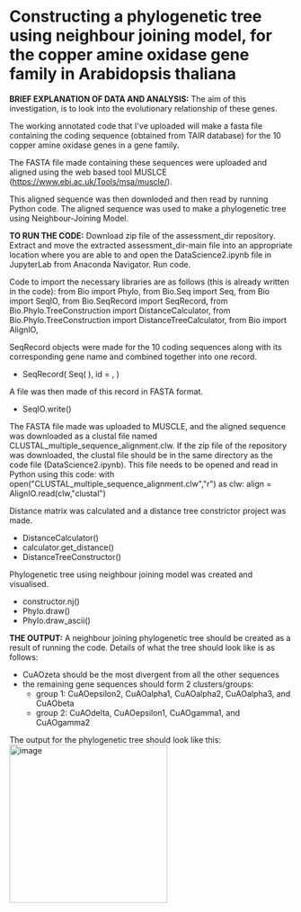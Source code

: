 # Constructing a phylogenetic tree using neighbour joining model, for the copper amine oxidase gene family in Arabidopsis thaliana
 
**BRIEF EXPLANATION OF DATA AND ANALYSIS:**
The aim of this investigation, is to look into the evolutionary relationship of these genes.

The working annotated code that I've uploaded will make a fasta file
containing the coding sequence (obtained from TAIR database)
for the 10 copper amine oxidase genes in a gene family.

The FASTA file made containing these sequences were uploaded
and aligned using the web based tool MUSLCE (https://www.ebi.ac.uk/Tools/msa/muscle/). 

This aligned sequence was then downloded and then read by running Python code. 
The aligned sequence was used to make a phylogenetic tree using Neighbour-Joining Model.


**TO RUN THE CODE:**
Download zip file of the assessment_dir repository. Extract and move the extracted assessment_dir-main file into an appropriate location where you are able to and open the DataScience2.ipynb file in JupyterLab from Anaconda Navigator.
Run code.

Code to import the necessary libraries are as follows (this is already written in the code):
from Bio import Phylo,
from Bio.Seq import Seq,
from Bio import SeqIO,
from Bio.SeqRecord import SeqRecord,
from Bio.Phylo.TreeConstruction import DistanceCalculator,
from Bio.Phylo.TreeConstruction import DistanceTreeCalculator,
from Bio import AlignIO, 

SeqRecord objects were made for the 10 coding sequences
along with its corresponding gene name and combined together into one record.
 - SeqRecord(
   Seq(
   ),
   id = , 
)

A file was then made of this record in FASTA format. 
 - SeqIO.write()

The FASTA file made was uploaded to MUSCLE, and the aligned sequence was downloaded as a clustal file named CLUSTAL_multiple_sequence_alignment.clw.
If the zip file of the repository was downloaded, the clustal file should be in the same directory as the code file (DataScience2.ipynb).
This file needs to be opened and read in Python using this code:
with open("CLUSTAL_multiple_sequence_alignment.clw","r") as clw: 
    align = AlignIO.read(clw,"clustal")

Distance matrix was calculated and a distance tree constrictor project was made.
 - DistanceCalculator()
 - calculator.get_distance()
 - DistanceTreeConstructor()

Phylogenetic tree using neighbour joining model was created and visualised.
 - constructor.nj()
 - Phylo.draw()
 - Phylo.draw_ascii()


**THE OUTPUT:**
A neighbour joining phylogenetic tree should be created as a result of running the code.
Details of what the tree should look like is as follows:
- CuAOzeta should be the most divergent from all the other sequences 
- the remaining gene sequences should form 2 clusters/groups:
   - group 1: CuAOepsilon2, CuAOalpha1, CuAOalpha2, CuAOalpha3, and CuAObeta
   - group 2: CuAOdelta, CuAOepsilon1, CuAOgamma1, and CuAOgamma2
 
The output for the phylogenetic tree should look like this:
<img width="281" alt="image" src="https://github.com/KerstinLieu/assessment_dir/assets/153204691/0128df47-4c10-4858-957d-fc705617ddff">



